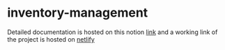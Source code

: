# inventory-management

Detailed documentation is hosted on this notion [link](https://glamorous-toucan-f09.notion.site/Project-Planning-5caad8087962430eab48ffc6b7b15858?pvs=25)
and a working link of the project is hosted on [netlify](https://silly-klepon-92defe.netlify.app/)
